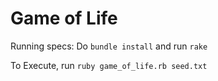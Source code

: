 # Game of Life

Running specs: Do `bundle install` and run `rake`


To Execute, run `ruby game_of_life.rb seed.txt`
